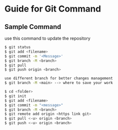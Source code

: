 # Guide for Git Command
## Sample Command
use this command to update the repository 

```bash
$ git status
$ git add <filename>
$ git commit -m '<Message>'
$ git branch -M <branch>
$ git pull 
$ git push origin <branch>
```
```bash
use different branch for better changes management
$ git branch -M <main> --> where to save your work 
```
```bash
$ cd <folder>
$ git init
$ git add <filename>
$ git commit -m "<message>"
$ git branch -M <branch>
$ git remote add origin <https link git>
$ git pull <-u> origin <branch>
$ git push <-u> origin <branch>
``` 
